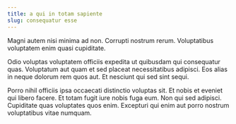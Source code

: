 ```yaml
---
title: a qui in totam sapiente
slug: consequatur esse
---
```


Magni autem nisi minima ad non. Corrupti nostrum rerum. Voluptatibus voluptatem enim quasi cupiditate.

Odio voluptas voluptatem officiis expedita ut quibusdam qui consequatur quas. Voluptatum aut quam et sed placeat necessitatibus adipisci. Eos alias in neque dolorum rem quos aut. Et nesciunt qui sed sint sequi.

Porro nihil officiis ipsa occaecati distinctio voluptas sit. Et nobis et eveniet qui libero facere. Et totam fugit iure nobis fuga eum. Non qui sed adipisci. Cupiditate quas voluptates quos enim. Excepturi qui enim aut porro nostrum voluptatibus vitae numquam.
